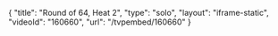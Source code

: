 {
    "title": "Round of 64, Heat 2",
    "type": "solo",
    "layout": "iframe-static",
    "videoId": "160660",
    "url": "\/tvpembed\/160660"
}